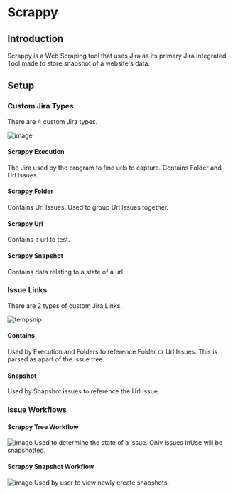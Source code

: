 # Scrappy

## Introduction
Scrappy is a Web Scraping tool that uses Jira as its primary Jira Integrated Tool made to store snapshot of a website's data. 

## Setup
### Custom Jira Types
There are 4 custom Jira types.

![image](https://user-images.githubusercontent.com/63452934/229280333-b9986973-ef0a-423d-933f-99db39ca535b.png)

#### Scrappy Execution
The Jira used by the program to find urls to capture. Contains Folder and Url Issues. 

#### Scrappy Folder
Contains Url Issues. Used to group Url Issues together. 

#### Scrappy Url
Contains a url to test. 

#### Scrappy Snapshot
Contains data relating to a state of a url. 

### Issue Links
There are 2 types of custom Jira Links.

![tempsnip](https://user-images.githubusercontent.com/63452934/229280628-0e4455c7-5951-49e1-b8f4-49ca3ab995f2.png)

#### Contains
Used by Execution and Folders to reference Folder or Url Issues. This is parsed as apart of the issue tree. 

#### Snapshot
Used by Snapshot issues to reference the Url Issue. 

### Issue Workflows

#### Scrappy Tree Workflow
![image](https://user-images.githubusercontent.com/63452934/229280993-5939bf1c-b3b6-4dd3-9ecd-afda6031d4c2.png)
Used to determine the state of a issue. Only issues InUse will be snapshotted. 

#### Scrappy Snapshot Workflow
![image](https://user-images.githubusercontent.com/63452934/229281057-7eae5cc2-1785-415f-9a50-d9440282ca04.png)
Used by user to view newly create snapshots.

